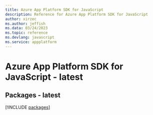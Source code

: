 ```yaml
---
title: Azure App Platform SDK for JavaScript
description: Reference for Azure App Platform SDK for JavaScript
author: xirzec
ms.author: jeffish
ms.data: 03/24/2023
ms.topic: reference
ms.devlang: javascript
ms.service: appplatform
---
```

# Azure App Platform SDK for JavaScript - latest
## Packages - latest
[!INCLUDE [packages](app-platform-index.md)]